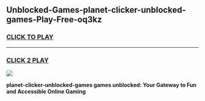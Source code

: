 
## Unblocked-Games-planet-clicker-unblocked-games-Play-Free-oq3kz
<h3>
<a href="https://premium76.site?title=planet-clicker-unblocked-games&ref=09A">CLICK TO PLAY</a></h3>
<hr>

<h3>
<a href="https://premium76.site?title=planet-clicker-unblocked-games&ref=09A">CLICK 2 PLAY</a>
  
</h3>

<a href="https://premium76.site?title=planet-clicker-unblocked-games&ref=09A"><img src="https://clearcache.store/games.png"></a>


**planet-clicker-unblocked-games games unblocked: Your Gateway to Fun and Accessible Online Gaming**
